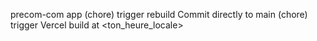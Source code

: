 precom-com app
(chore) trigger rebuild
Commit directly to main
(chore) trigger Vercel build at <ton_heure_locale>

